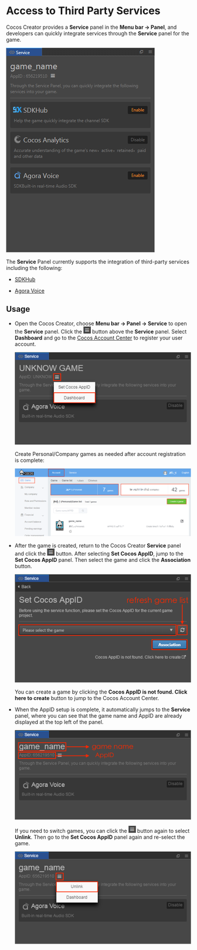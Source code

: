 # Access to Third Party Services

Cocos Creator provides a **Service** panel in the **Menu bar -> Panel**, and developers can quickly integrate services through the **Service** panel for the game.

![](index/cocos_services.png)

The **Service** Panel currently supports the integration of third-party services including the following:

  - [SDKHub](sdkhub.md)

  - [Agora Voice](https://docs.agora.io/en/Interactive%20Gaming/game_c?platform=Cocos%20Creator)

## Usage

- Open the Cocos Creator, choose **Menu bar -> Panel -> Service** to open the **Service** panel. Click the ![](index/setting.png) button above the **Service** panel. Select **Dashboard** and go to the [Cocos Account Center](https://auth.cocos.com/#/) to register your user account.

  ![](index/console.png)

  Create Personal/Company games as needed after account registration is complete:

  ![](index/game.png)

- After the game is created, return to the Cocos Creator **Service** panel and click the ![](index/setting.png) button. After selecting **Set Cocos AppID**, jump to the **Set Cocos AppID** panel. Then select the game and click the **Association** button.

  ![](index/appid.png)

  You can create a game by clicking the **Cocos AppID is not found. Click here to create** button to jump to the Cocos Account Center.

- When the AppID setup is complete, it automatically jumps to the **Service** panel, where you can see that the game name and AppID are already displayed at the top left of the panel.

  ![](index/service.png)

  If you need to switch games, you can click the ![](index/setting.png) button again to select **Unlink**. Then go to the **Set Cocos AppID** panel again and re-select the game.

  ![](index/switch_appid.png)
